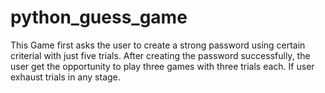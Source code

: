 # python_guess_game
This Game first asks the user to create a strong password using certain criterial with just five trials. After creating the password successfully, the user get the opportunity to play three games with three trials each. If user exhaust trials in any stage.
